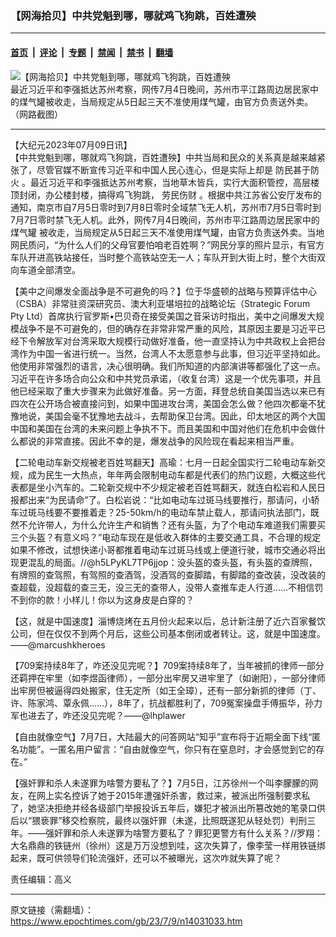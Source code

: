 ### 【网海拾贝】中共党魁到哪，哪就鸡飞狗跳，百姓遭殃

---

#### [首页](../../../..?n14031033) &nbsp;|&nbsp; [评论](../../../../../epoch-comment?n14031033) &nbsp;|&nbsp; [专题](../../../../../epoch-special?n14031033) &nbsp;|&nbsp; [禁闻](../../../../../epoch-news?n14031033) &nbsp;|&nbsp; [禁书](../../../../../books?n14031033) &nbsp;|&nbsp; [翻墙](https://github.com/gfw-breaker/nogfw/blob/master/README.md?n14031033)


<div><img alt="【网海拾贝】中共党魁到哪，哪就鸡飞狗跳，百姓遭殃" class="attachment-djy_600_400 size-djy_600_400 wp-post-image" src="https://i.epochtimes.com/assets/uploads/2023/07/id14031042-acd33a6ddfa63a4617aa1b541b4dc4d2-600x400.png"/>
<div class="caption">
 最近习近平和李强抵达苏州考察，网传7月4日晚间，苏州市平江路周边居民家中的煤气罐被收走，当局规定从5日起三天不准使用煤气罐，由官方负责送外卖。（网路截图）
</div></div><hr/><div class="post_content" id="artbody" itemprop="articleBody">
 <!-- article content begin -->
 <p>
  【大纪元2023年07月09日讯】
  <br/>
  【中共党魁到哪，哪就鸡飞狗跳，百姓遭殃】中共当局和民众的关系真是越来越紧张了，尽管官媒不断宣传习近平和中国人民心连心，但是实际上却是
  <ok href="https://www.epochtimes.com/gb/tag/%E9%98%B2%E6%B0%91%E7%94%9A%E4%BA%8E%E9%98%B2%E7%81%AB.html">
   防民甚于防火
  </ok>
  。最近习近平和李强抵达苏州考察，当地草木皆兵，实行大面积管控，高层楼顶封闭，办公楼封楼，搞得鸡飞狗跳，
  <ok href="https://www.epochtimes.com/gb/tag/%E5%8A%B3%E6%B0%91%E4%BC%A4%E8%B4%A2.html">
   劳民伤财
  </ok>
  。根据中共江苏省公安厅发布的通知，南京市自7月5日零时到7月8日零时全域禁飞无人机，苏州市7月5日零时到7月7日零时禁飞无人机。此外，网传7月4日晚间，苏州市平江路周边居民家中的
  <ok href="https://www.epochtimes.com/gb/tag/%E7%85%A4%E6%B0%94%E7%BD%90.html">
   煤气罐
  </ok>
  被收走，当局规定从5日起三天不准使用煤气罐，由官方负责送外卖。当地网民质问，“为什么人们的父母官要怕咱老百姓啊？”网民分享的照片显示，有官方车队开进高铁站接任，当时整个高铁站空无一人；车队开到大街上时，整个大街双向车道全部清空。
 </p>
 <p>
  【美中之间爆发全面战争是不可避免的吗？】位于华盛顿的战略与预算评估中心（CSBA）非常驻资深研究员、澳大利亚堪培拉的战略论坛（Strategic Forum Pty Ltd）首席执行官罗斯•巴贝奇在接受美国之音采访时指出，美中之间爆发大规模战争不是不可避免的，但的确存在非常非常严重的风险，其原因主要是习近平已经下令解放军对台湾采取大规模行动做好准备，他一直坚持认为中共政权上会把台湾作为中国一省进行统一。当然，台湾人不太愿意参与此事，但习近平坚持如此。他使用非常强烈的语言，决心很明确。我们所知道的内部演讲等都强化了这一点。习近平在许多场合向公众和中共党员承诺，（收复台湾）这是一个优先事项，并且他已经采取了重大步骤来为此做好准备。另一方面，拜登总统自美国当选以来已有四次在公开场合被直接问到，如果中国进攻台湾，美国会怎么做？他四次都毫不犹豫地说，美国会毫不犹豫地去战斗，去帮助保卫台湾。因此，印太地区的两个大国中国和美国在台湾的未来问题上争执不下。而且美国和中国对他们在危机中会做什么都说的非常直接。因此不幸的是，爆发战争的风险现在看起来相当严重。
 </p>
 <p>
  【二轮电动车新交规被老百姓骂翻天】高瑜：七月一日起全国实行二轮电动车新交规，成为民生一大热点，年年两会限制电动车都是代表们的热门议题，大概这些代表都是坐小汽车的。二轮新交规中不少规定被老百姓骂翻天，就连白松岩和人民日报都出来“为民请命”了。白松岩说：“比如电动车过斑马线要推行，那请问，小轿车过斑马线要不要推着走？25-50km/h的电动车禁止载人，那请问执法部门，既然不允许带人，为什么允许生产和销售？还有头盔，为了个电动车难道我们需要买三个头盔？有意义吗？”电动车现在是低收入群体的主要交通工具，不合理的规定如果不修改，试想快递小哥都推着电动车过斑马线或上便道行驶，城市交通必将出现更混乱的局面。//@h5LPyKL7TP6jjop：没头盔的查头盔，有头盔的查牌照，有牌照的查驾照，有驾照的查酒驾，没酒驾的查脚踏，有脚踏的查改装，没改装的查超载，没超载的查三无，没三无的查带人，没带人查推车走人行道……不相信罚不到你的款！小样儿！你以为这身皮是白穿的？
 </p>
 <p>
  【这，就是中国速度】淄博烧烤在五月份火起来以后，总计新注册了近六百家餐饮公司，但在仅仅不到两个月后，这些公司基本倒闭或者转让。这，就是中国速度。——@marcushkheroes
 </p>
 <p>
  【709案持续8年了，咋还没见完呢？】709案持续8年了，当年被抓的律师一部分还羁押在牢里（如李煜函律师），一部分出牢房又进牢里了（如谢阳），一部分律师出牢房但被逼得四处搬家，住无定所（如王全璋），还有一部分新抓的律师（丁、许、陈家鸿、覃永佩……），8年了，抗战都胜利了，709冤案操盘手傅振华，孙力军也进去了，咋还没见完呢？——@lhplawer
 </p>
 <p>
  【自由就像空气】7月7日，大陆最大的问答网站“知乎”宣布将于近期全面下线“匿名功能”。一匿名用户留言：“自由就像空气，你只有在窒息时，才会感觉到它的存在。”
 </p>
 <p>
  【强奸罪和杀人未遂罪为啥警方要私了？】7月5日，江苏徐州一个叫李朦朦的网友，在网上实名控诉了她于2015年遭强奸杀害，救过来，被派出所强制要求私了，她坚决拒绝并经各级部门举报投诉五年后，嫌犯才被派出所篡改她的笔录口供后以“猥亵罪”移交检察院，最终以强奸罪（未遂，比照既遂犯从轻处罚）判刑三年。——强奸罪和杀人未遂罪为啥警方要私了？罪犯更警方有什么关系？//罗翔：大名鼎鼎的铁链州（徐州）这是万万没想到哇，这次失算了，像李莹一样用铁链绑起来，既可供领导们轮流强奸，还可以不被曝光，这次咋就失算了呢？
 </p>
 <p>
  责任编辑：高义
 </p>
 <!-- article content end -->
 <div id="below_article_ad">
 </div>
</div>


---

原文链接（需翻墙）：https://www.epochtimes.com/gb/23/7/9/n14031033.htm